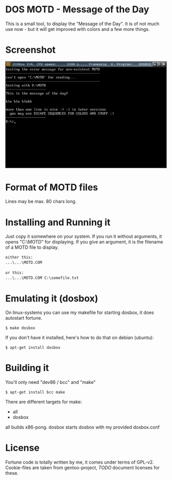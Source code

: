 # DOS MOTD - Message of the Day
This is a small tool, to display the "Message of the Day". 
It is of not much use now - but it will get improved with colors and a few
more things. 
 
# Screenshot
![ScreenShot](https://raw.githubusercontent.com/spacerace/dos-motd/master/screenshot.png)

# Format of MOTD files
Lines may be max. 80 chars long. 

# Installing and Running it
Just copy it somewhere on your system. If you run it without arguments, it 
opens "C:\MOTD" for displaying. If you give an argument, it is the filename of 
a MOTD file to display. 
```
either this:
...\...\MOTD.COM

or this:
...\...\MOTD.COM C:\somefile.txt
```

# Emulating it (dosbox)
On linux-systems you can use my makefile for starting dosbox, it does autostart
fortune.
```
$ make dosbox
``` 
If you don't have it installed, here's how to do that on debian (ubuntu): 
```
$ apt-get install dosbox
```
 
# Building it 
 
You'll only need "dev86 / bcc" and "make"
```
$ apt-get install bcc make
``` 
There are different targets for make: 
- all 
- dosbox 

all builds x86-pong. 
dosbox starts dosbox with my provided dosbox.conf 

# License
Fortune code is totally written by me, it comes under terms of GPL-v2. 
Cookie-files are taken from gentoo-project, *TODO* document licenses for these. 
